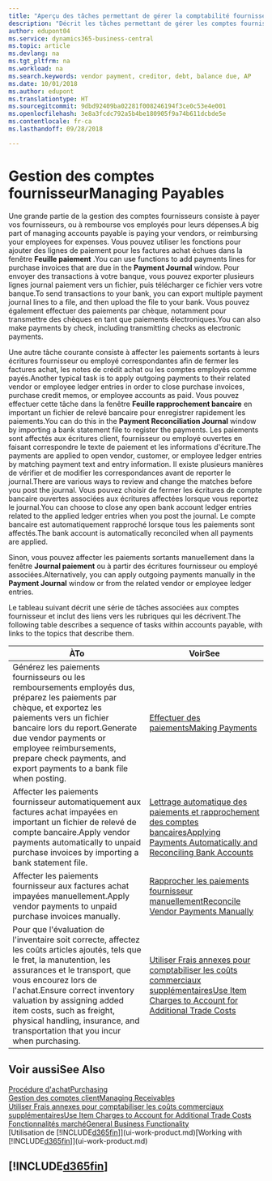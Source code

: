 ```yaml
---
title: "Aperçu des tâches permettant de gérer la comptabilité fournisseur| Microsoft Docs"
description: "Décrit les tâches permettant de gérer les comptes fournisseur, par exemple, le paiement des créditeurs ou l'affectation de paiements sortants aux écritures pour fermer des factures ou des notes de crédit."
author: edupont04
ms.service: dynamics365-business-central
ms.topic: article
ms.devlang: na
ms.tgt_pltfrm: na
ms.workload: na
ms.search.keywords: vendor payment, creditor, debt, balance due, AP
ms.date: 10/01/2018
ms.author: edupont
ms.translationtype: HT
ms.sourcegitcommit: 9dbd92409ba02281f008246194f3ce0c53e4e001
ms.openlocfilehash: 3e8a3fcdc792a5b4be180905f9a74b611dcbde5e
ms.contentlocale: fr-ca
ms.lasthandoff: 09/28/2018

---
```

# <a name="managing-payables"></a><span data-ttu-id="82415-103">Gestion des comptes fournisseur</span><span class="sxs-lookup"><span data-stu-id="82415-103">Managing Payables</span></span>

<span data-ttu-id="82415-104">Une grande partie de la gestion des comptes fournisseurs consiste à payer vos fournisseurs, ou à rembourse vos employés pour leurs dépenses.</span><span class="sxs-lookup"><span data-stu-id="82415-104">A big part of managing accounts payable is paying your vendors, or reimbursing your employees for expenses.</span></span> <span data-ttu-id="82415-105">Vous pouvez utiliser les fonctions pour ajouter des lignes de paiement pour les factures achat échues dans la fenêtre **Feuille paiement** .</span><span class="sxs-lookup"><span data-stu-id="82415-105">You can use functions to add payments lines for purchase invoices that are due in the **Payment Journal** window.</span></span> <span data-ttu-id="82415-106">Pour envoyer des transactions à votre banque, vous pouvez exporter plusieurs lignes journal paiement vers un fichier, puis télécharger ce fichier vers votre banque.</span><span class="sxs-lookup"><span data-stu-id="82415-106">To send transactions to your bank, you can export multiple payment journal lines to a file, and then upload the file to your bank.</span></span> <span data-ttu-id="82415-107">Vous pouvez également effectuer des paiements par chèque, notamment pour transmettre des chèques en tant que paiements électroniques.</span><span class="sxs-lookup"><span data-stu-id="82415-107">You can also make payments by check, including transmitting checks as electronic payments.</span></span>

<span data-ttu-id="82415-108">Une autre tâche courante consiste à affecter les paiements sortants à leurs écritures fournisseur ou employé correspondantes afin de fermer les factures achat, les notes de crédit achat ou les comptes employés comme payés.</span><span class="sxs-lookup"><span data-stu-id="82415-108">Another typical task is to apply outgoing payments to their related vendor or employee ledger entries in order to close purchase invoices, purchase credit memos, or employee accounts as paid.</span></span> <span data-ttu-id="82415-109">Vous pouvez effectuer cette tâche dans la fenêtre **Feuille rapprochement bancaire** en important un fichier de relevé bancaire pour enregistrer rapidement les paiements.</span><span class="sxs-lookup"><span data-stu-id="82415-109">You can do this in the **Payment Reconciliation Journal** window by importing a bank statement file to register the payments.</span></span> <span data-ttu-id="82415-110">Les paiements sont affectés aux écritures client, fournisseur ou employé ouvertes en faisant correspondre le texte de paiement et les informations d'écriture.</span><span class="sxs-lookup"><span data-stu-id="82415-110">The payments are applied to open vendor, customer, or employee ledger entries by matching payment text and entry information.</span></span> <span data-ttu-id="82415-111">Il existe plusieurs manières de vérifier et de modifier les correspondances avant de reporter le journal.</span><span class="sxs-lookup"><span data-stu-id="82415-111">There are various ways to review and change the matches before you post the journal.</span></span> <span data-ttu-id="82415-112">Vous pouvez choisir de fermer les écritures de compte bancaire ouvertes associées aux écritures affectées lorsque vous reportez le journal.</span><span class="sxs-lookup"><span data-stu-id="82415-112">You can choose to close any open bank account ledger entries related to the applied ledger entries when you post the journal.</span></span> <span data-ttu-id="82415-113">Le compte bancaire est automatiquement rapproché lorsque tous les paiements sont affectés.</span><span class="sxs-lookup"><span data-stu-id="82415-113">The bank account is automatically reconciled when all payments are applied.</span></span>

<span data-ttu-id="82415-114">Sinon, vous pouvez affecter les paiements sortants manuellement dans la fenêtre **Journal paiement** ou à partir des écritures fournisseur ou employé associées.</span><span class="sxs-lookup"><span data-stu-id="82415-114">Alternatively, you can apply outgoing payments manually in the **Payment Journal** window or from the related vendor or employee ledger entries.</span></span>

<span data-ttu-id="82415-115">Le tableau suivant décrit une série de tâches associées aux comptes fournisseur et inclut des liens vers les rubriques qui les décrivent.</span><span class="sxs-lookup"><span data-stu-id="82415-115">The following table describes a sequence of tasks within accounts payable, with links to the topics that describe them.</span></span>

| <span data-ttu-id="82415-116">À</span><span class="sxs-lookup"><span data-stu-id="82415-116">To</span></span> | <span data-ttu-id="82415-117">Voir</span><span class="sxs-lookup"><span data-stu-id="82415-117">See</span></span> |
| --- | --- |
| <span data-ttu-id="82415-118">Générez les paiements fournisseurs ou les remboursements employés dus, préparez les paiements par chèque, et exportez les paiements vers un fichier bancaire lors du report.</span><span class="sxs-lookup"><span data-stu-id="82415-118">Generate due vendor payments or employee reimbursements, prepare check payments, and export payments to a bank file when posting.</span></span> |[<span data-ttu-id="82415-119">Effectuer des paiements</span><span class="sxs-lookup"><span data-stu-id="82415-119">Making Payments</span></span>](payables-make-payments.md) |
| <span data-ttu-id="82415-120">Affecter les paiements fournisseur automatiquement aux factures achat impayées en important un fichier de relevé de compte bancaire.</span><span class="sxs-lookup"><span data-stu-id="82415-120">Apply vendor payments automatically to unpaid purchase invoices by importing a bank statement file.</span></span> |[<span data-ttu-id="82415-121">Lettrage automatique des paiements et rapprochement des comptes bancaires</span><span class="sxs-lookup"><span data-stu-id="82415-121">Applying Payments Automatically and Reconciling Bank Accounts</span></span>](receivables-apply-payments-auto-reconcile-bank-accounts.md) |
| <span data-ttu-id="82415-122">Affecter les paiements fournisseur aux factures achat impayées manuellement.</span><span class="sxs-lookup"><span data-stu-id="82415-122">Apply vendor payments to unpaid purchase invoices manually.</span></span> |[<span data-ttu-id="82415-123">Rapprocher les paiements fournisseur manuellement</span><span class="sxs-lookup"><span data-stu-id="82415-123">Reconcile Vendor Payments Manually</span></span>](payables-how-apply-purchase-transactions-manually.md) |
|<span data-ttu-id="82415-124">Pour que l'évaluation de l'inventaire soit correcte, affectez les coûts articles ajoutés, tels que le fret, la manutention, les assurances et le transport, que vous encourez lors de l'achat.</span><span class="sxs-lookup"><span data-stu-id="82415-124">Ensure correct inventory valuation by assigning added item costs, such as freight, physical handling, insurance, and transportation that you incur when purchasing.</span></span>|[<span data-ttu-id="82415-125">Utiliser Frais annexes pour comptabiliser les coûts commerciaux supplémentaires</span><span class="sxs-lookup"><span data-stu-id="82415-125">Use Item Charges to Account for Additional Trade Costs</span></span>](payables-how-assign-item-charges.md)|

## <a name="see-also"></a><span data-ttu-id="82415-126">Voir aussi</span><span class="sxs-lookup"><span data-stu-id="82415-126">See Also</span></span>
[<span data-ttu-id="82415-127">Procédure d'achat</span><span class="sxs-lookup"><span data-stu-id="82415-127">Purchasing</span></span>](purchasing-manage-purchasing.md)  
[<span data-ttu-id="82415-128">Gestion des comptes client</span><span class="sxs-lookup"><span data-stu-id="82415-128">Managing Receivables</span></span>](receivables-manage-receivables.md)  
[<span data-ttu-id="82415-129">Utiliser Frais annexes pour comptabiliser les coûts commerciaux supplémentaires</span><span class="sxs-lookup"><span data-stu-id="82415-129">Use Item Charges to Account for Additional Trade Costs</span></span>](payables-how-assign-item-charges.md)  
[<span data-ttu-id="82415-130">Fonctionnalités marché</span><span class="sxs-lookup"><span data-stu-id="82415-130">General Business Functionality</span></span>](ui-across-business-areas.md)  
<span data-ttu-id="82415-131">[Utilisation de [!INCLUDE[d365fin](includes/d365fin_md.md)]](ui-work-product.md)</span><span class="sxs-lookup"><span data-stu-id="82415-131">[Working with [!INCLUDE[d365fin](includes/d365fin_md.md)]](ui-work-product.md)</span></span>

## [!INCLUDE[d365fin](includes/free_trial_md.md)]  

